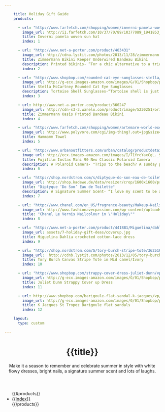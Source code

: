 ```yaml
---

    title: Holiday Gift Guide
    products:

      - url: "http://www.farfetch.com/shopping/women/inverni-pamela-woven-sun-hat-item-10377089.aspx?storeid=9319"
        image_url: http://i1.farfetch.com/10/37/70/89/10377089_1941853_800.jpg
        title: Inverni pamela woven sun hat
        index: 1

      - url: "http://www.net-a-porter.com/product/403431"
        image_url: http://cdna.lystit.com/photos/2013/11/28/zimmermann-blue-keeper-underwired-bandeau-bikini-product-1-15366870-733970995_large_flex.jpeg
        title: Zimmermann Bikini Keeper Underwired Bandeau Bikini
        description: Printed bikinis- “For a chic alternative to a triangle string bikini, opt for a bandeau style top. These beautifully printed bow bandeau bikini’s from Zimmermann are a simple yet stylish print to embrace the summer vibes.” -- Aubrey from TheLoveAssembly
        index: 2

      - url: "http://www.shopbop.com/rounded-cat-eye-sunglasses-stella/vp/v=1/845524441959527.htm"
        image_url: http://g-ecx.images-amazon.com/images/G/01/Shopbop/p/pcs/products/stela/stela2014122552/stela2014122552_q3_1-0.jpg
        title: Stella McCartney Rounded Cat Eye Sunglasses
        description: Tortoise Shell Sunglasses-“Tortoise shell is just as neutral as black. Pairing them back with your wardrobe is as easy as a pair of black sunglasses, only they add a hint of subtle cool.” -- Aubrey from TheLoveAssembly
        index: 3

      - url: http://www.net-a-porter.com/product/360247
        image_url: http://cdn-s3-3.wanelo.com/product/image/5230251/original.jpg
        title: Zimmermann Oasis Printed Bandeau Bikini
        index: 4

      - url: "http://www.farfetch.com/shopping/women/artemare-world-exclusive-hammam-towel-item-10562310.aspx?storeid=9352"
        image_url: http://www.polyvore.com/cgi/img-thing?.out=jpg&size=l&tid=96770507
        title: Hammamm Towel
        index: 5

      - url: "http://www.urbanoutfitters.com/urban/catalog/productdetail.jsp?id=30664908"
        image_url: http://ecx.images-amazon.com/images/I/71YrcYaxCgL._SL1500_.jpg
        title: Fujifilm Instax Mini 90 Neo Classic Polaroid Camera
        description: A Polaroid Camera- "Trips to the beach? A sunday picnic for lunch.? The new Instax Mini 90 by Fuji doesn't only look stylish but is the perfect companion to take along to all your summer soirees and adventures. With new features like double exposure, macro mode and high performance flash, every kind of photographer can snap memories creatively and have them developed in an instant." -- Aubrey from TheLoveAssembly
        index: 6

      - url: "http://shop.nordstrom.com/s/diptyque-do-son-eau-de-toilette/3317810"
        image_url: http://shop.kadewe.de/data/resizer/crop/1600x1600/products/dosonedt50_original.jpg
        title: "Diptyque ‘Do Son’ Eau de Toilette"
        description: A Signature Summer Scent- “I love my scent to be a reflection of each season. For the cooler months - a warm, slightly masculine scent and in the warmer months - fresh, floral and light.” -- Aubrey from TheLoveAssembly
        index: 7

      - url: "http://www.chanel.com/en_US/fragrance-beauty/Makeup-Nails-LE-VERNIS-89314"
        image_url: http://www.fashionavecpassion.com/wp-content/uploads/2012/05/Chanel-Summer-2012-Le-Vernis-Nail-Colour.jpg
        title: "Chanel Le Vernis Nailcolour in \"Holiday\""
        index: 8

      - url: "http://www.net-a-porter.com/product/441881/Miguelina/dahlia-crocheted-cotton-lace-dress"
        image_url: assets/7-holiday-gift-deas/coverup.jpg
        title: Miguelina Dahlia crocheted cotton-lace dress
        index: 9

      - url: "http://shop.nordstrom.com/S/tory-burch-stripe-tote/3625101?origin=keywordsearch"
        image_url:  http://cdnb.lystit.com/photos/2013/12/05/tory-burch-mid-camel-ivory-stripe-tote-product-1-15928422-888107185_large_flex.jpeg
        title: Tory Burch Canvas Stripe Tote in Mid camel/Ivory
        index: 10

      - url: "http://www.shopbop.com/strappy-cover-dress-juliet-dunn/vp/v=1/1562519778.htm?folderID=2534374302072409&fm=other-shopbysize&colorId=10784"
        image_url: http://g-ecx.images-amazon.com/images/G/01/Shopbop/p/pcs/products/jdunn/jdunn3000810784/jdunn3000810784_q1_1-0_336x596.jpg
        title: Juliet Dunn Strappy Cover up Dress
        index: 11

      - url: http://www.shopbop.com/barigoule-flat-sandal-k-jacques/vp/v=1/1582599501.htm?fm=search-shopbysize
        image_url: http://g-ecx.images-amazon.com/images/G/01/Shopbop/p/pcs/products/kjaqu/kjaqu4003916680/kjaqu4003916680_q3_1-0.jpg
        title: K Jacques St Tropez Barigoule flat sandals
        index: 12

    layout:
      type: custom

---
```


<div class="content">
  <header>
    <h1 class="title">{{title}}</h1>
    <div class="description">
      Make it a season to remember and celebrate summer in style with white flowy  dresses, bright nails, a signature summer scent and lots of laughs.
    </div>
  </header>
  <ul id="story7-products">
    {{#products}}
      <li>
        <a href="{{url}}" class="hotspot product" title="{{title}}" data-track="hotspot:click" >
          <div class="image" style="background-image:url('{{image_url}}')"></div>
          <span class="tag">{{index}}</span>
        </a>
      </li>
    {{/products}}
  </ul>
</div>

